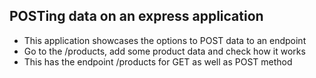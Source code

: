 ## POSTing data on an express application
* This application showcases the options to POST data to an endpoint
* Go to the /products, add some product data and check how it works
* This has the endpoint /products for GET as well as POST method